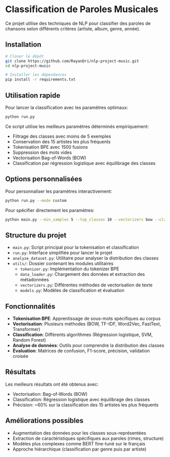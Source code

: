 # Classification de Paroles Musicales

Ce projet utilise des techniques de NLP pour classifier des paroles de chansons selon différents critères (artiste, album, genre, année).

## Installation

```bash
# Cloner le dépôt
git clone https://github.com/RayanDri/nlp-project-music.git
cd nlp-project-music

# Installer les dépendances
pip install -r requirements.txt
```

## Utilisation rapide

Pour lancer la classification avec les paramètres optimaux:

```bash
python run.py
```

Ce script utilise les meilleurs paramètres déterminés empiriquement:
- Filtrage des classes avec moins de 5 exemples
- Conservation des 15 artistes les plus fréquents
- Tokenisation BPE avec 1500 fusions
- Suppression des mots vides
- Vectorisation Bag-of-Words (BOW)
- Classification par régression logistique avec équilibrage des classes

## Options personnalisées

Pour personnaliser les paramètres interactivement:

```bash
python run.py --mode custom
```

Pour spécifier directement les paramètres:

```bash
python main.py --min_samples 5 --top_classes 10 --vectorizers bow --classifier svm
```

## Structure du projet

- `main.py`: Script principal pour la tokenisation et classification
- `run.py`: Interface simplifiée pour lancer le projet
- `analyze_dataset.py`: Utilitaire pour analyser la distribution des classes
- `utils/`: Dossier contenant les modules utilitaires
  - `tokenizer.py`: Implémentation du tokenizer BPE
  - `data_loader.py`: Chargement des données et extraction des métadonnées
  - `vectorizers.py`: Différentes méthodes de vectorisation de texte
  - `models.py`: Modèles de classification et évaluation

## Fonctionnalités

- **Tokenisation BPE**: Apprentissage de sous-mots spécifiques au corpus
- **Vectorisation**: Plusieurs méthodes (BOW, TF-IDF, Word2Vec, FastText, Transformer)
- **Classification**: Différents algorithmes (Régression logistique, SVM, Random Forest)
- **Analyse de données**: Outils pour comprendre la distribution des classes
- **Évaluation**: Matrices de confusion, F1-score, précision, validation croisée

## Résultats

Les meilleurs résultats ont été obtenus avec:
- Vectorisation: Bag-of-Words (BOW)
- Classification: Régression logistique avec équilibrage des classes
- Précision: ~60% sur la classification des 15 artistes les plus fréquents

## Améliorations possibles

- Augmentation des données pour les classes sous-représentées
- Extraction de caractéristiques spécifiques aux paroles (rimes, structure)
- Modèles plus complexes comme BERT fine-tuné sur le français
- Approche hiérarchique (classification par genre puis par artiste)
